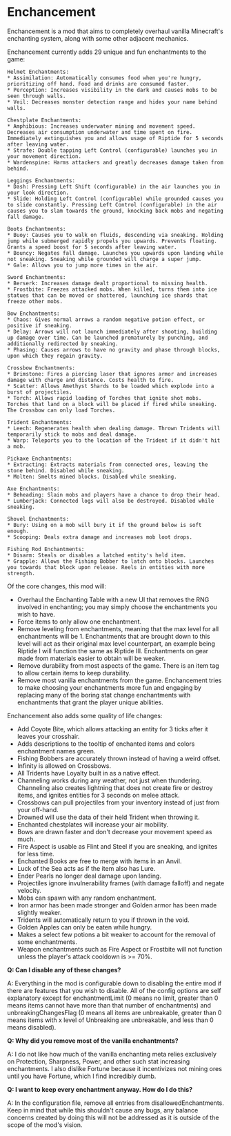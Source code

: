 # Enchancement
Enchancement is a mod that aims to completely overhaul vanilla Minecraft's enchanting system, along with some other adjacent mechanics.

Enchancement currently adds 29 unique and fun enchantments to the game:

```
Helmet Enchantments:
* Assimilation: Automatically consumes food when you're hungry, prioritizing off hand. Food and drinks are consumed faster.
* Perception: Increases visibility in the dark and causes mobs to be seen through walls.
* Veil: Decreases monster detection range and hides your name behind walls.

Chestplate Enchantments:
* Amphibious: Increases underwater mining and movement speed. Decreases air consumption underwater and time spent on fire. Immediately extinguishes you and allows usage of Riptide for 5 seconds after leaving water.
* Strafe: Double tapping Left Control (configurable) launches you in your movement direction.
* Wardenspine: Harms attackers and greatly decreases damage taken from behind.

Leggings Enchantments:
* Dash: Pressing Left Shift (configurable) in the air launches you in your look direction.
* Slide: Holding Left Control (configurable) while grounded causes you to slide constantly. Pressing Left Control (configurable) in the air causes you to slam towards the ground, knocking back mobs and negating fall damage.

Boots Enchantments:
* Buoy: Causes you to walk on fluids, descending via sneaking. Holding jump while submerged rapidly propels you upwards. Prevents floating. Grants a speed boost for 5 seconds after leaving water.
* Bouncy: Negates fall damage. Launches you upwards upon landing while not sneaking. Sneaking while grounded will charge a super jump.
* Gale: Allows you to jump more times in the air.

Sword Enchantments:
* Berserk: Increases damage dealt proportional to missing health.
* Frostbite: Freezes attacked mobs. When killed, turns them into ice statues that can be moved or shattered, launching ice shards that freeze other mobs.

Bow Enchantments:
* Chaos: Gives normal arrows a random negative potion effect, or positive if sneaking.
* Delay: Arrows will not launch immediately after shooting, building up damage over time. Can be launched prematurely by punching, and additionally redirected by sneaking.
* Phasing: Causes arrows to have no gravity and phase through blocks, upon which they regain gravity.

Crossbow Enchantments:
* Brimstone: Fires a piercing laser that ignores armor and increases damage with charge and distance. Costs health to fire.
* Scatter: Allows Amethyst Shards to be loaded which explode into a burst of projectiles.
* Torch: Allows rapid loading of Torches that ignite shot mobs. Torches that land on a block will be placed if fired while sneaking. The Crossbow can only load Torches.

Trident Enchantments:
* Leech: Regenerates health when dealing damage. Thrown Tridents will temporarily stick to mobs and deal damage.
* Warp: Teleports you to the location of the Trident if it didn't hit a mob.

Pickaxe Enchantments:
* Extracting: Extracts materials from connected ores, leaving the stone behind. Disabled while sneaking.
* Molten: Smelts mined blocks. Disabled while sneaking.

Axe Enchantments:
* Beheading: Slain mobs and players have a chance to drop their head.
* Lumberjack: Connected logs will also be destroyed. Disabled while sneaking.

Shovel Enchantments:
* Bury: Using on a mob will bury it if the ground below is soft enough.
* Scooping: Deals extra damage and increases mob loot drops.

Fishing Rod Enchantments:
* Disarm: Steals or disables a latched entity's held item.
* Grapple: Allows the Fishing Bobber to latch onto blocks. Launches you towards that block upon release. Reels in entities with more strength.
```

Of the core changes, this mod will:
* Overhaul the Enchanting Table with a new UI that removes the RNG involved in enchanting; you may simply choose the enchantments you wish to have.
* Force items to only allow one enchantment.
* Remove leveling from enchantments, meaning that the max level for all enchantments will be 1. Enchantments that are brought down to this level will act as their original max level counterpart, an example being Riptide I will function the same as Riptide III. Enchantments on gear made from materials easier to obtain will be weaker.
* Remove durability from most aspects of the game. There is an item tag to allow certain items to keep durability.
* Remove most vanilla enchantments from the game. Enchancement tries to make choosing your enchantments more fun and engaging by replacing many of the boring stat change enchantments with enchantments that grant the player unique abilities.

Enchancement also adds some quality of life changes:
* Add Coyote Bite, which allows attacking an entity for 3 ticks after it leaves your crosshair.
* Adds descriptions to the tooltip of enchanted items and colors enchantment names green.
* Fishing Bobbers are accurately thrown instead of having a weird offset.
* Infinity is allowed on Crossbows.
* All Tridents have Loyalty built in as a native effect.
* Channeling works during any weather, not just when thundering. Channeling also creates lightning that does not create fire or destroy items, and ignites entities for 3 seconds on melee attack.
* Crossbows can pull projectiles from your inventory instead of just from your off-hand.
* Drowned will use the data of their held Trident when throwing it.
* Enchanted chestplates will increase your air mobility.
* Bows are drawn faster and don't decrease your movement speed as much.
* Fire Aspect is usable as Flint and Steel if you are sneaking, and ignites for less time.
* Enchanted Books are free to merge with items in an Anvil.
* Luck of the Sea acts as if the item also has Lure.
* Ender Pearls no longer deal damage upon landing.
* Projectiles ignore invulnerability frames (with damage falloff) and negate velocity.
* Mobs can spawn with any random enchantment.
* Iron armor has been made stronger and Golden armor has been made slightly weaker.
* Tridents will automatically return to you if thrown in the void.
* Golden Apples can only be eaten while hungry.
* Makes a select few potions a bit weaker to account for the removal of some enchantments.
* Weapon enchantments such as Fire Aspect or Frostbite will not function unless the player's attack cooldown is >= 70%.

**Q: Can I disable any of these changes?**

A: Everything in the mod is configurable down to disabling the entire mod if there are features that you wish to disable. All of the config options are self explanatory except for enchantmentLimit (0 means no limit, greater than 0 means items cannot have more than that number of enchantments) and unbreakingChangesFlag (0 means all items are unbreakable, greater than 0 means items with x level of Unbreaking are unbreakable, and less than 0 means disabled).

**Q: Why did you remove most of the vanilla enchantments?**

A: I do not like how much of the vanilla enchanting meta relies exclusively on Protection, Sharpness, Power, and other such stat increasing enchantments. I also dislike Fortune because it incentivizes not mining ores until you have Fortune, which I find incredibly dumb.

**Q: I want to keep every enchantment anyway. How do I do this?**

A: In the configuration file, remove all entries from disallowedEnchantments. Keep in mind that while this shouldn't cause any bugs, any balance concerns created by doing this will not be addressed as it is outside of the scope of the mod's vision.
